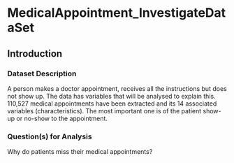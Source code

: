 # MedicalAppointment_InvestigateDataSet
<a id='intro'></a>
## Introduction

### Dataset Description 

A person makes a doctor appointment, receives all the instructions but does not show up. The data has variables that will be analysed  to explain this. 110,527 medical appointments have been extracted and its 14 associated variables (characteristics). The most important one is of the patient show-up or no-show to the appointment.
### Question(s) for Analysis
Why do patients miss their medical appointments?
